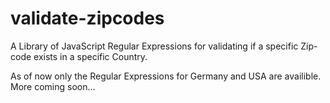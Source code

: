 # validate-zipcodes
A Library of JavaScript Regular Expressions for validating if a specific Zip-code exists in a specific Country.


As of now only the Regular Expressions for Germany and USA are availible. More coming soon...
